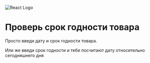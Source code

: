 ![React Logo](../.github/images/react.svg)

# Проверь срок годности товара

Просто введи дату и срок годности товара.

Или же введи срок годности и тебе посчитают дату относительно сегодняшнего дня


